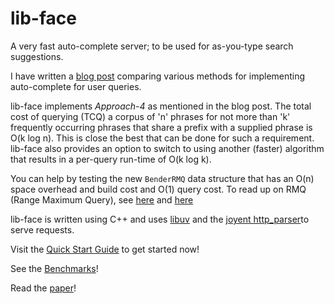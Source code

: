 # lib-face

A very fast auto-complete server; to be used for as-you-type search suggestions.

I have written a [blog post](http://dhruvbird.blogspot.com/2010/09/very-fast-approach-to-search.html) comparing various methods for implementing auto-complete for user queries.

lib-face implements *Approach-4* as mentioned in the blog post. The total cost of querying (TCQ) a corpus of 'n' phrases for not more than 'k' frequently occurring phrases that share a prefix with a supplied phrase is O(k log n). This is close the best that can be done for such a requirement. lib-face also provides an option to switch to using another (faster) algorithm that results in a per-query run-time of O(k log k).

You can help by testing the new ```BenderRMQ``` data structure that has an O(n) space overhead and build cost and O(1) query cost. To read up on RMQ (Range Maximum Query), see [here](http://community.topcoder.com/tc?module=Static&d1=tutorials&d2=lowestCommonAncestor#A%20O%28N%29,%20O%281%29%20algorithm%20for%20the%20restricted%20RMQ) and [here](http://www.topcoder.com/tc?module=LinkTracking&link=http://www.math.tau.ac.il/~haimk/seminar04/LCA-seminar-modified.ppt&refer=)

lib-face is written using C++ and uses [libuv](https://github.com/joyent/libuv/) and the [joyent http_parser](https://github.com/joyent/http-parser/)to serve requests.

Visit the [Quick Start Guide](https://github.com/duckduckgo/cpp-libface/wiki/Quick-Start-Guide) to get started now!

See the [Benchmarks](https://github.com/duckduckgo/cpp-libface/wiki/Benchmarks)!

Read the [paper](http://dhruvbird.com/autocomplete.pdf)!
